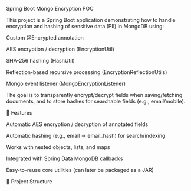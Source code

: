 Spring Boot Mongo Encryption POC

This project is a Spring Boot application demonstrating how to handle encryption and hashing of sensitive data (PII) in MongoDB using:

Custom @Encrypted annotation

AES encryption / decryption (EncryptionUtil)

SHA-256 hashing (HashUtil)

Reflection-based recursive processing (EncryptionReflectionUtils)

Mongo event listener (MongoEncryptionListener)

The goal is to transparently encrypt/decrypt fields when saving/fetching documents, and to store hashes for searchable fields (e.g., email/mobile).

🚀 Features

Automatic AES encryption / decryption of annotated fields

Automatic hashing (e.g., email → email_hash) for search/indexing

Works with nested objects, lists, and maps

Integrated with Spring Data MongoDB callbacks

Easy-to-reuse core utilities (can later be packaged as a JAR)

📂 Project Structure

